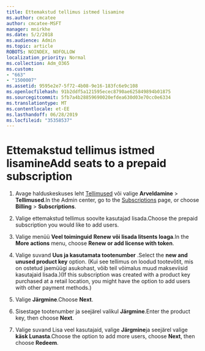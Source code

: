 ```yaml
---
title: Ettemakstud tellimus istmed lisamine
ms.author: cmcatee
author: cmcatee-MSFT
manager: mnirkhe
ms.date: 5/2/2018
ms.audience: Admin
ms.topic: article
ROBOTS: NOINDEX, NOFOLLOW
localization_priority: Normal
ms.collection: Adm_O365
ms.custom:
- "663"
- "1500007"
ms.assetid: 9595e2e7-5f72-4b08-9e16-183fc6e9c108
ms.openlocfilehash: 91b2ddf5a121595ecec8790ae625849894b01875
ms.sourcegitcommit: 5fb7a4b28859690020efdea630d03e70cc0e6334
ms.translationtype: MT
ms.contentlocale: et-EE
ms.lasthandoff: 06/28/2019
ms.locfileid: "35358537"
---
```

# <a name="add-seats-to-a-prepaid-subscription"></a><span data-ttu-id="ab4c1-102">Ettemakstud tellimus istmed lisamine</span><span class="sxs-lookup"><span data-stu-id="ab4c1-102">Add seats to a prepaid subscription</span></span>

1. <span data-ttu-id="ab4c1-103">Avage halduskeskuses leht [Tellimused](https://go.microsoft.com/fwlink/p/?linkid=842054) või valige **Arveldamine** \> **Tellimused**.</span><span class="sxs-lookup"><span data-stu-id="ab4c1-103">In the Admin center, go to the [Subscriptions](https://go.microsoft.com/fwlink/p/?linkid=842054) page, or choose **Billing** \> **Subscriptions**.</span></span>

2. <span data-ttu-id="ab4c1-104">Valige ettemakstud tellimus soovite kasutajad lisada.</span><span class="sxs-lookup"><span data-stu-id="ab4c1-104">Choose the prepaid subscription you would like to add users.</span></span>

3. <span data-ttu-id="ab4c1-105">Valige menüü **Veel toiminguid** **Renew või lisada litsents loaga**.</span><span class="sxs-lookup"><span data-stu-id="ab4c1-105">In the **More actions** menu, choose **Renew or add license with token**.</span></span>

4. <span data-ttu-id="ab4c1-106">Valige suvand **Uus ja kasutamata tootenumber** .</span><span class="sxs-lookup"><span data-stu-id="ab4c1-106">Select the **new and unused product key** option.</span></span> <span data-ttu-id="ab4c1-107">(Kui see tellimus on loodud tootevõtit, mis on ostetud jaemüügi asukohast, võib teil võimalus muud makseviisid kasutajaid lisada.)</span><span class="sxs-lookup"><span data-stu-id="ab4c1-107">(If this subscription was created with a product key purchased at a retail location, you might have the option to add users with other payment methods.)</span></span>

5. <span data-ttu-id="ab4c1-108">Valige **Järgmine**.</span><span class="sxs-lookup"><span data-stu-id="ab4c1-108">Choose **Next**.</span></span>

6. <span data-ttu-id="ab4c1-109">Sisestage tootenumber ja seejärel valikul **Järgmine**.</span><span class="sxs-lookup"><span data-stu-id="ab4c1-109">Enter the product key, then choose **Next**.</span></span>

7. <span data-ttu-id="ab4c1-110">Valige suvand Lisa veel kasutajaid, valige **Järgmine**ja seejärel valige **käsk Lunasta**.</span><span class="sxs-lookup"><span data-stu-id="ab4c1-110">Choose the option to add more users, choose **Next**, then choose **Redeem**.</span></span>
